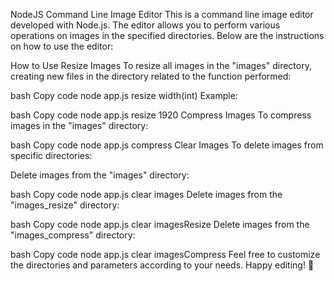
NodeJS Command Line Image Editor
This is a command line image editor developed with Node.js. The editor allows you to perform various operations on images in the specified directories. Below are the instructions on how to use the editor:

How to Use
Resize Images
To resize all images in the "images" directory, creating new files in the directory related to the function performed:

bash
Copy code
node app.js resize width(int)
Example:

bash
Copy code
node app.js resize 1920
Compress Images
To compress images in the "images" directory:

bash
Copy code
node app.js compress
Clear Images
To delete images from specific directories:

Delete images from the "images" directory:

bash
Copy code
node app.js clear images
Delete images from the "images_resize" directory:

bash
Copy code
node app.js clear imagesResize
Delete images from the "images_compress" directory:

bash
Copy code
node app.js clear imagesCompress
Feel free to customize the directories and parameters according to your needs. Happy editing! 🚀
